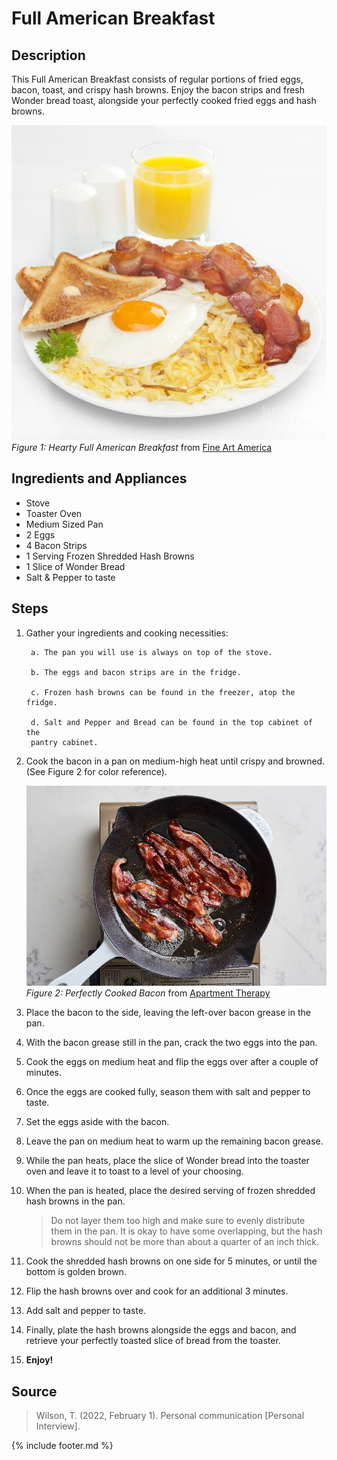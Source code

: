 # Full American Breakfast

## Description

This Full American Breakfast consists of regular portions of fried eggs,
bacon, toast, and crispy hash browns. Enjoy the bacon strips and fresh
Wonder bread toast, alongside your perfectly cooked fried eggs and hash
browns.

![image](.//media/image1.jpeg)  
*Figure 1: Hearty Full American Breakfast* from
[Fine Art America](https://images.fineartamerica.com/images-medium-large-5/breakfast-hash-browns-bacon-fried-egg-toast-orange-juice-colin-and-linda-mckie.jpg)

## Ingredients and Appliances

- Stove
- Toaster Oven
- Medium Sized Pan
- 2 Eggs
- 4 Bacon Strips
- 1 Serving Frozen Shredded Hash Browns
- 1 Slice of Wonder Bread
- Salt & Pepper to taste

## Steps

1. Gather your ingredients and cooking necessities:

        a. The pan you will use is always on top of the stove.

        b. The eggs and bacon strips are in the fridge.

        c. Frozen hash browns can be found in the freezer, atop the fridge.

        d. Salt and Pepper and Bread can be found in the top cabinet of the
        pantry cabinet.

2. Cook the bacon in a pan on medium-high heat until crispy and
    browned. (See Figure 2 for color reference).

    ![image](.//media/image2.jpeg "Inserting image...")  
    *Figure 2: Perfectly Cooked Bacon* from
    [Apartment Therapy](https://cdn.apartmenttherapy.info/image/upload/v1571430558/k/Photo/Series/2019-11-skills-battle-bacon/2019-10-14_Kitchn87579-cast-iron_Skills-Battle_Bacon.jpg)

3. Place the bacon to the side, leaving the left-over bacon grease in
    the pan.

4. With the bacon grease still in the pan, crack the two eggs into the
    pan.

5. Cook the eggs on medium heat and flip the eggs over after a couple
    of minutes.

6. Once the eggs are cooked fully, season them with salt and pepper to
    taste.

7. Set the eggs aside with the bacon.

8. Leave the pan on medium heat to warm up the remaining bacon grease.

9. While the pan heats, place the slice of Wonder bread into the
    toaster oven and leave it to toast to a level of your choosing.

10. When the pan is heated, place the desired serving of frozen shredded
    hash browns in the pan.  
    > Do not layer them too high and make sure to
    evenly distribute them in the pan. It is okay to have some
    overlapping, but the hash browns should not be more than about a
    quarter of an inch thick.

11. Cook the shredded hash browns on one side for 5 minutes, or until
    the bottom is golden brown.

12. Flip the hash browns over and cook for an additional 3 minutes.

13. Add salt and pepper to taste.

14. Finally, plate the hash browns alongside the eggs and bacon, and
    retrieve your perfectly toasted slice of bread from the toaster.

15. **Enjoy!**

## Source

> Wilson, T. (2022, February 1). Personal communication \[Personal
Interview\].

{% include footer.md %}
